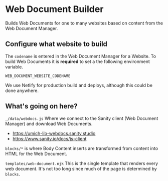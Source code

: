 # Web Document Builder

Builds Web Documents for one to many websites based on content from the Web Document Manager.

## Configure what website to build

The `codename` is entered in the Web Document Manager for a Website. To build Web Documents it is **required** to set a the following environment variable.

```env
WEB_DOCUMENT_WEBSITE_CODENAME
```

We use Netlify for production build and deploys, although this could be done anywhere.

## What's going on here?

`_/data/webdocs.js` Where we connect to the Sanity client (Web Document Manager) and download Web Documents.

- https://umich-lib-webdocs.sanity.studio
- https://www.sanity.io/docs/js-client

`blocks/*` is where Body Content inserts are transformed from content into HTML for the Web Document.

`templates/web-document.njk` This is the single template that renders every web document. It's not too long since much of the page is determined by `blocks`.
